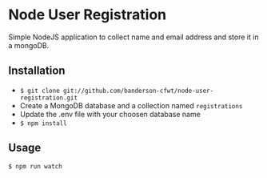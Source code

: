 # Node User Registration

Simple NodeJS application to collect name and email address and store it in a mongoDB.

## Installation

* `$ git clone git://github.com/banderson-cfwt/node-user-registration.git`
* Create a MongoDB database and a collection named `registrations`
* Update the .env file with your choosen database name
* `$ npm install`

## Usage

`$ npm run watch`